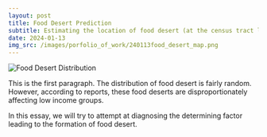 ```yaml
---
layout: post
title: Food Desert Prediction
subtitle: Estimating the location of food desert (at the census tract level) using social-demographic data
date: 2024-01-13
img_src: /images/porfolio_of_work/240113food_desert_map.png
---
```



![Food Desert Distribution](/images/porfolio_of_work/240113food_desert_map.png)

This is the first paragraph. The distribution of food desert is fairly random. However, according to reports, these food deserts are disproportionately affecting low income groups.

In this essay, we will try to attempt at diagnosing the determining factor leading to the formation of food desert.